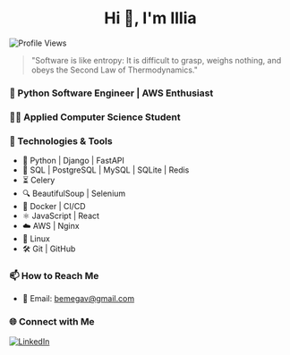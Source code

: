 <h1 align="center">Hi 👋, I'm Illia</h1>

![Profile Views](https://komarev.com/ghpvc/?username=RedSSD&color=brightgreen)

> "Software is like entropy: It is difficult to grasp, weighs nothing, and obeys the Second Law of Thermodynamics."

### 🐍 Python Software Engineer | AWS Enthusiast

### 👨‍💻 Applied Computer Science Student

### 🚀 Technologies & Tools  

- 🐍 Python | Django | FastAPI  
- 💾 SQL | PostgreSQL | MySQL | SQLite | Redis
- ⏳ Celery
- 🔍 BeautifulSoup | Selenium
- 🐳 Docker | CI/CD  
- ⚛️  JavaScript | React
- ☁️  AWS | Nginx
- 🐧 Linux
- 🛠️ Git | GitHub

### 📫 How to Reach Me

- 📧 Email: [bemegav@gmail.com](mailto:redssd.dev@gmail.com)

### 🌐 Connect with Me

[![LinkedIn](https://img.shields.io/badge/LinkedIn-%230077B5.svg?&style=for-the-badge&logo=linkedin&logoColor=white)](https://www.linkedin.com/in/redssd)
